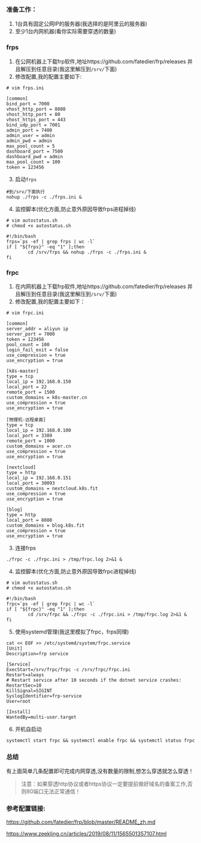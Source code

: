 ### 准备工作：
1. 1台具有固定公网IP的服务器(我选择的是阿里云的服务器)
2. 至少1台内网机器(看你实际需要穿透的数量)

### frps
1. 在公网机器上下载frp软件,地址https://github.com/fatedier/frp/releases 并且解压到任意目录(我这里解压到`/srv/`下面)
2. 修改配置,我的配置主要如下:
```
# vim frps.ini

[common]
bind_port = 7000
vhost_http_port = 8080
vhost_http_port = 80
vhost_https_port = 443
bind_udp_port = 7001
admin_port = 7400
admin_user = admin
admin_pwd = admin
max_pool_count = 5
dashboard_port = 7500
dashboard_pwd = admin
max_pool_count = 100
token = 123456
```
3. 启动`frps`
```
#到/srv/下面执行
nohup ./frps -c ./frps.ini &
```
4. 监控脚本(优化方面,防止意外原因导致frps进程掉线)
```
# vim autostatus.sh
# chmod +x autostatus.sh

#!/bin/bash
frps=`ps -ef | grep frps | wc -l`
if [ "${frps}" -eq "1" ];then
        cd /srv/frps && nohup ./frps -c ./frps.ini &
fi
```
### frpc
1. 在内网机器上下载frp软件,地址https://github.com/fatedier/frp/releases 并且解压到任意目录(我这里解压到`/srv/`下面)
2. 修改配置,我的配置主要如下：
```
# vim frpc.ini

[common]
server_addr = aliyun ip 
server_port = 7000
token = 123456
pool_count = 100
login_fail_exit = false
use_compression = true
use_encryption = true

[k8s-master]
type = tcp
local_ip = 192.168.0.150
local_port = 22
remote_port = 1500
custom_domains = k8s-master.cn
use_compression = true
use_encryption = true

[物理机-远程桌面]
type = tcp
local_ip = 192.168.0.100
local_port = 3389
remote_port = 1000
custom_domains = acer.cn
use_compression = true
use_encryption = true

[nextcloud]
type = http
local_ip = 192.168.0.151
local_port = 30093
custom_domains = nextcloud.k8s.fit
use_compression = true
use_encryption = true

[blog]
type = http
local_port = 8080
custom_domains = blog.k8s.fit
use_compression = true
use_encryption = true
```
3. 连接frps
```
./frpc -c ./frpc.ini > /tmp/frpc.log 2>&1 &
```
4. 监控脚本(优化方面,防止意外原因导致frpc进程掉线)
```
# vim autostatus.sh
# chmod +x autostatus.sh

#!/bin/bash
frpc=`ps -ef | grep frpc | wc -l`
if [ "${frpc}" -eq "1" ];then
        cd /srv/frpc && ./frpc -c ./frpc.ini > /tmp/frpc.log 2>&1 &
fi
```
5. 使用systemd管理(我这里模拟了frpc，frps同理)
```
cat << EOF >> /etc/systemd/system/frpc.service
[Unit]
Description=frp service

[Service]
ExecStart=/srv/frpc/frpc -c /srv/frpc/frpc.ini
Restart=always
# Restart service after 10 seconds if the dotnet service crashes:
RestartSec=10
KillSignal=SIGINT
SyslogIdentifier=frp-service
User=root

[Install]
WantedBy=multi-user.target
```
6. 开机自启动
```
systemctl start frpc && systemctl enable frpc && systemctl status frpc
```
### 总结
有上面简单几条配置即可完成内网穿透,没有数量的限制,想怎么穿透就怎么穿透！
> 注意：如果穿透http协议或者https协议一定要提前做好域名的备案工作,否则80端口无法正常通信！

### 参考配置链接:
https://github.com/fatedier/frp/blob/master/README_zh.md

https://www.zeekling.cn/articles/2019/08/11/1565501357107.html
